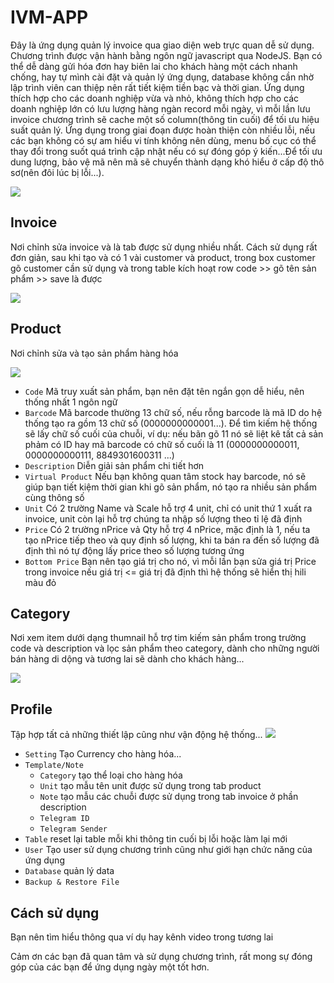# IVM-APP
Đây là ứng dụng quản lý invoice qua giao diện web trực quan dễ sử dụng. Chương trình được vận hành bằng ngôn ngữ javascript qua NodeJS. Bạn có thể dễ dàng gửi hóa đơn hay biên lai cho khách hàng một cách nhanh chống, hay tự mình cài đặt và quản lý ứng dụng, database không cần nhờ lập trình viên can thiệp nên rất tiết kiệm tiền bạc và thời gian. Ứng dụng thích hợp cho các doanh nghiệp vừa và nhỏ, không thích hợp cho các doanh nghiệp lớn có lưu lượng hàng ngàn record mỗi ngày, vì mỗi lần lưu invoice chương trình sẽ cache một số column(thông tin cuối) để tối ưu hiệu suất quản lý. Ứng dụng trong giai đoạn được hoàn thiện còn nhiều lỗi, nếu các bạn không có sự am hiểu vi tính không nên dùng, menu bố cục có thể thay đổi trong suốt quá trình cập nhật nếu có sự đóng góp ý kiến...Để tối ưu dung lượng, bảo vệ mã nên mã sẽ chuyển thành dạng khó hiểu ở cấp độ thô sơ(nên đôi lúc bị lỗi...).

![](./img/app.png)
## Invoice
Nơi chỉnh sửa invoice và là tab được sử dụng nhiều nhất. Cách sử dụng rất đơn giản, sau khi tạo và có 1 vài customer và product, trong box customer gõ customer cần sử dụng và trong table kích hoạt row code >> gõ tên sản phẩm >> save là được

![](./img/invoice.png)

## Product
Nơi chỉnh sửa và tạo sản phẩm hàng hóa


![](./img/product.png)
- `Code` Mã truy xuất sản phẩm, bạn nên đặt tên ngắn gọn dễ hiểu, nên thống nhất 1 ngôn ngữ
- `Barcode` Mã barcode thường 13 chữ số, nếu rỗng barcode là mã ID do hệ thống tạo ra gồm 13 chữ số (0000000000001...). Để tìm kiếm hệ thống sẽ lấy chữ số cuối của chuỗi, ví dụ: nếu bãn gõ 11 nó sẽ liệt kê tất cả sản phảm có ID hay mã barcode có chữ số cuối là 11 (0000000000011, 0000000000111, 8849301600311 ...)
- `Description` Diễn giải sản phẩm chi tiết hơn
- `Virtual Product` Nếu bạn không quan tâm stock hay barcode, nó sẽ giúp bạn tiết kiệm thời gian khi gõ sản phẩm, nó tạo ra nhiều sản phẩm cùng thông số
- `Unit` Có 2 trường Name và Scale hỗ trợ 4 unit, chỉ có unit thứ 1 xuất ra invoice, unit còn lại hỗ trợ chúng ta nhập số lượng theo tỉ lệ đã định
- `Price` Có 2 trường nPrice vả Qty hỗ trợ 4 nPrice, mặc định là 1, nếu ta tạo nPrice tiếp theo và quy định số lượng, khi ta bán ra đến số lượng đã định thì nó tự động lấy price theo số lượng tương ứng
- `Bottom Price` Bạn nên tạo giá trị cho nó, vì mỗi lần bạn sửa giá trị Price trong invoice nếu giá trị <= giá trị đã định thì hệ thống sẽ hiển thị hili màu đỏ

## Category
Nơi xem item dưới dạng thumnail hỗ trợ tim kiếm sản phẩm trong trường code và description và lọc sản phẩm theo category, dành cho những người bán hàng di dộng và tương lai sẽ dành cho khách hàng...

![](./img/category.png)

## Profile
Tập hợp tất cả những thiết lập cũng như vận động hệ thống...
![](./img/profile-set.png)
- `Setting` Tạo Currency cho hàng hóa...
- `Template/Note`
    - `Category` tạo thể loại cho hàng hóa
    - `Unit` tạo mẫu tên unit được sử dụng trong tab product
    - `Note` tạo mẫu các chuỗi được sử dụng trong tab invoice ở phần description
    - `Telegram ID`
    - `Telegram Sender`
- `Table` reset lại table mỗi khi thông tin cuối bị lỗi hoặc làm lại mới
- `User` Tạo user sử dụng chương trình cũng như giới hạn chức năng của ứng dụng
- `Database` quản lý data
- `Backup & Restore File`

## Cách sử dụng
Bạn nên tìm hiểu thông qua ví dụ hay kênh video trong tương lai

Cảm ơn các bạn đã quan tâm và sử dụng chương trình, rất mong sự đóng góp của các bạn để ứng dụng ngày một tốt hơn.


